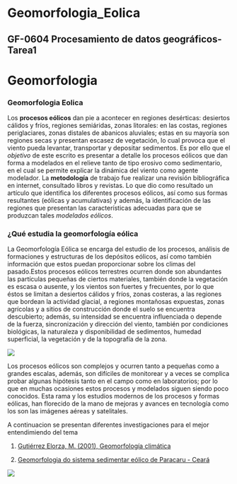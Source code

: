 # Geomorfologia_Eolica
GF-0604 Procesamiento de datos geográficos-Tarea1
---

# **Geomorfologia**
### **Geomorfologia Eolica**

Los **procesos eólicos** dan pie a acontecer en regiones desérticas: desiertos cálidos y fríos, regiones semiáridas,  zonas litorales: en las costas, regiones periglaciares, zonas distales de abanicos aluviales; estas en su mayoría son regiones secas y presentan escasez de vegetación, lo cual provoca que el viento pueda levantar, transportar y depositar sedimentos.  Es por ello que el *objetivo* de este escrito es presentar a detalle los procesos eólicos que dan forma a modelados en el relieve tanto de tipo erosivo como sedimentario, en el cual se permite explicar la dinámica del viento como agente modelador. La **metodología** de trabajo fue realizar una revisión bibliográfica en internet, consultado libros y revistas. Lo que dio como resultado un artículo que identifica los diferentes procesos eólicos, así como sus formas resultantes (eólicas y acumulativas) y además, la identificación de las regiones que presentan las características adecuadas para que se produzcan tales *modelados eólicos*.


### **¿Qué estudia la geomorfología eólica**

La Geomorfología Eólica se encarga del estudio de los procesos, análisis de formaciones y estructuras de los depósitos eólicos, así como también información que estos puedan proporcionar sobre los climas del pasado.Estos procesos eólicos terrestres ocurren donde son abundantes las partículas pequeñas de ciertos materiales, también donde la vegetación es escasa o ausente, y los vientos son fuertes y frecuentes, por lo que éstos se limitan a desiertos cálidos y fríos, zonas costeras, a las regiones que bordean la actividad glacial, a regiones montañosas expuestas, zonas agrícolas y a sitios de construcción donde el suelo se encuentra descubierto; además, su intensidad se encuentra influenciada o depende de la fuerza, sincronización y dirección del viento, también por condiciones biológicas, la naturaleza y disponibilidad de sedimentos, humedad superficial, la vegetación y de la topografía de la zona. 

![](http://3.bp.blogspot.com/-QXisQdSaGrc/Ubc9hl8DhII/AAAAAAAAA4I/9txDDZYyTGM/s320/dinamica+eolica.jpg)

Los procesos eólicos son complejos y ocurren tanto a pequeñas como a grandes escalas, además, son difíciles de monitorear y a veces se complica probar algunas hipótesis tanto en el campo como en laboratorios; por lo que en muchas ocasiones estos procesos y modelados siguen siendo poco conocidos. Esta rama y los estudios modernos de los procesos y formas eólicas, han florecido de la mano de mejoras y avances en tecnología como los son las imágenes aéreas y satelitales.

A continuacion se presentan diferentes investigaciones para el mejor entendimiendo del tema 

1. [Gutiérrez Elorza, M. (2001), Geomorfología climática](https://www.scielo.org.mx/scielo.php?script=sci_arttext&pid=S0188-46112002000100011)

2. [Geomorfologia do sistema sedimentar eólico de Paracaru - Ceará](https://pantheon.ufrj.br/handle/11422/7549)

![](C:\Users\User\Downloads\Geomorfoeolica.jpg)
